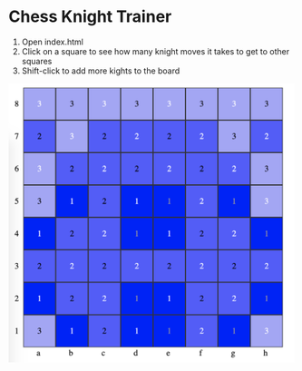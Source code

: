 # Chess Knight Trainer

1. Open index.html
2. Click on a square to see how many knight moves it takes to get to other squares
3. Shift-click to add more kights to the board

![Example](example.png)
